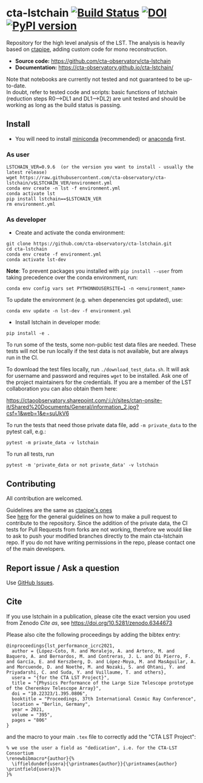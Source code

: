 # cta-lstchain [![Build Status](https://github.com/cta-observatory/cta-lstchain/workflows/CI/badge.svg?branch=master)](https://github.com/cta-observatory/cta-lstchain/actions?query=workflow%3ACI+branch%3Amaster) [![DOI](https://zenodo.org/badge/DOI/10.5281/zenodo.6344673.svg)](https://doi.org/10.5281/zenodo.6344673) [![PyPI version](https://badge.fury.io/py/lstchain.svg)](https://badge.fury.io/py/lstchain)

Repository for the high level analysis of the LST.
The analysis is heavily based on [ctapipe](https://github.com/cta-observatory/ctapipe), adding custom code for mono reconstruction.

- **Source code:** https://github.com/cta-observatory/cta-lstchain
- **Documentation:** https://cta-observatory.github.io/cta-lstchain/

Note that notebooks are currently not tested and not guaranteed to be up-to-date.   
In doubt, refer to tested code and scripts: basic functions of lstchain (reduction steps R0-->DL1 and DL1-->DL2) 
are unit tested and should be working as long as the build status is passing.

## Install

- You will need to install [miniconda](https://docs.conda.io/en/latest/miniconda.html) (recommended) or [anaconda](https://www.anaconda.com/distribution/#download-section) first. 


### As user

```
LSTCHAIN_VER=0.9.6  (or the version you want to install - usually the latest release)
wget https://raw.githubusercontent.com/cta-observatory/cta-lstchain/v$LSTCHAIN_VER/environment.yml
conda env create -n lst -f environment.yml
conda activate lst
pip install lstchain==$LSTCHAIN_VER
rm environment.yml
```

### As developer

- Create and activate the conda environment:
```
git clone https://github.com/cta-observatory/cta-lstchain.git
cd cta-lstchain
conda env create -f environment.yml
conda activate lst-dev
```

**Note**: To prevent packages you installed with `pip install --user` from taking precedence over the conda environment, run:
```
conda env config vars set PYTHONNOUSERSITE=1 -n <environment_name>
```

To update the environment (e.g. when depenencies got updated), use:
```
conda env update -n lst-dev -f environment.yml
```

- Install lstchain in developer mode:

```
pip install -e .
```

To run some of the tests, some non-public test data files are needed.
These tests will not be run locally if the test data is not available,
but are always run in the CI.

To download the test files locally, run `./download_test_data.sh`.
It will ask for username and password and requires `wget` to be installed.
Ask one of the project maintainers for the credentials. If 
you are a member of the LST collaboration you can also obtain them here:

https://ctaoobservatory.sharepoint.com/:i:/r/sites/ctan-onsite-it/Shared%20Documents/General/information_2.jpg?csf=1&web=1&e=suUkV6

To run the tests that need those private data file, add `-m private_data`
to the pytest call, e.g.:

```
pytest -m private_data -v lstchain
```

To run all tests, run
```
pytest -m 'private_data or not private_data' -v lstchain
```

## Contributing

All contribution are welcomed.

Guidelines are the same as [ctapipe's ones](https://cta-observatory.github.io/ctapipe/development/index.html)    
See [here](https://cta-observatory.github.io/ctapipe/development/pullrequests.html) for the general guidelines on how to make a pull request to contribute to the repository. Since the addition of the private data, the CI tests for Pull Requests from forks are not working, therefore we would like to ask to push your modified branches directly to the main cta-lstchain repo. If you do not have writing permissions in the repo, please contact one of the main developers. 


## Report issue / Ask a question

Use [GitHub Issues](https://github.com/cta-observatory/cta-lstchain/issues).

## Cite

If you use lstchain in a publication, please cite the exact version you used from Zenodo _Cite as_, see https://doi.org/10.5281/zenodo.6344673

Please also cite the following proceedings by adding the bibtex entry:

```
@inproceedings{lst_performance_icrc2021,
  author = {López-Coto, R. and Moralejo, A. and Artero, M. and Baquero, A. and Bernardos, M. and Contreras, J. L. and Di Pierro, F. and García, E. and Kerszberg, D. and López-Moya, M. and MasAguilar, A. and Morcuende, D. and Noethe, M. and Nozaki, S. and Ohtani, Y. and Priyadarshi, C. and Suda, Y. and Vuillaume, T. and others},
  usera = "{for the CTA LST Project}",
  title = "{Physics Performance of the Large Size Telescope prototype of the Cherenkov Telescope Array}",
  doi = "10.22323/1.395.0806",
  booktitle = "Proceedings, 37th International Cosmic Ray Conference",
  location = "Berlin, Germany",
  year = 2021,
  volume = "395",
  pages = "806"
}
```

and the macro to your main `.tex` file to correctly add the "CTA LST Project":
```
% we use the user a field as "dedication", i.e. for the CTA-LST Consortium
\renewbibmacro*{author}{%
  \iffieldundef{usera}{\printnames{author}}{\printnames{author} \printfield{usera}}%
}%
```
